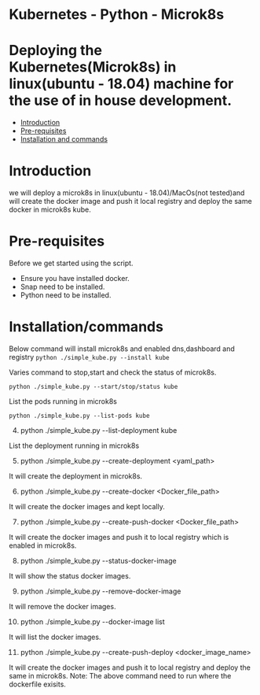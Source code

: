 # Kubernetes - Python - Microk8s
# Deploying the Kubernetes(Microk8s) in linux(ubuntu - 18.04) machine for the use of in house development. 
- [Introduction](#Introduction)
- [Pre-requisites](#pre-requisites)
- [Installation and commands](#Installation/commands)

# Introduction
we will deploy a microk8s in linux(ubuntu - 18.04)/MacOs(not tested)and will create the docker image and push it local registry and  deploy the same docker in microk8s kube.

# Pre-requisites
Before we get started using the script. 
* Ensure you have installed docker.
* Snap need to be installed.
* Python need to be installed.

# Installation/commands
Below command will install microk8s and enabled dns,dashboard and registry
```python ./simple_kube.py --install kube```

Varies command to stop,start and check the status of microk8s.

```python ./simple_kube.py --start/stop/status kube```

List the pods running in microk8s

```python ./simple_kube.py --list-pods kube```


4. python ./simple_kube.py --list-deployment kube

List the deployment running in microk8s

5. python ./simple_kube.py --create-deployment <yaml_path>

It will create the deployment in microk8s.

6. python ./simple_kube.py --create-docker <Docker_file_path>

It will create the docker images and kept locally.


7. python ./simple_kube.py --create-push-docker <Docker_file_path>

It will create the docker images and push it to local registry which is enabled in microk8s.

8. python ./simple_kube.py --status-docker-image <imagename>

It will show the status docker images.

9. python ./simple_kube.py --remove-docker-image <imagename>

It will remove the docker images.

10. python ./simple_kube.py --docker-image list

It will list the docker images.

11. python ./simple_kube.py --create-push-deploy <docker_image_name>

It will create the docker images and push it to local registry and deploy the same in microk8s.
Note: The above command need to run where the dockerfile exisits.





